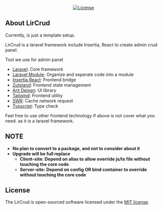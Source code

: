 <!-- <p align="center"><a href="https://laravel.com" target="_blank"><img src="https://raw.githubusercontent.com/laravel/art/master/logo-lockup/5%20SVG/2%20CMYK/1%20Full%20Color/laravel-logolockup-cmyk-red.svg" width="400" alt="Laravel Logo"></a></p> -->

<p align="center">
<!-- <a href="https://github.com/laravel/framework/actions"><img src="https://github.com/laravel/framework/workflows/tests/badge.svg" alt="Build Status"></a> -->
<!-- <a href="https://packagist.org/packages/laravel/framework"><img src="https://img.shields.io/packagist/dt/laravel/framework" alt="Total Downloads"></a> -->
<!-- <a href="https://packagist.org/packages/laravel/framework"><img src="https://img.shields.io/packagist/v/laravel/framework" alt="Latest Stable Version"></a> -->
<a href="https://packagist.org/packages/laravel/framework"><img src="https://img.shields.io/packagist/l/laravel/framework" alt="License"></a>
</p>

## About LirCrud

Currently, is just a template setup.

LirCrud is a laravel framework include Insertia, React to create admin crud panel.

Tool we use for admin panel
- [Laravel](#): Core framework
- [Laravel Module](#): Organize and seperate code into a module
- [Insertia React](#): Frontend bridge
- [Zutstand](#): Frontend state management
- [Ant Deisgn](#): UI library
- [Tailwind](#): Frontend utility
- [SWR](#): Cache network request
- [Typscript](#): Type check

Feel free to use other frontend technology if above is not cover what you need. as it is a laravel framework.

## NOTE
- **No plan to convert to a package, and not to consider about it**
- **Upgrade will be full replace**
    - **Client-site: Depend on alias to allow override js/ts file without touching the core code**
    - **Server-site: Depend on config OR bind container to override without touching the core code**

<!-- ## Contributing

Thank you for considering contributing to the Laravel framework! The contribution guide can be found in the [Laravel documentation](https://laravel.com/docs/contributions).

## Code of Conduct

In order to ensure that the Laravel community is welcoming to all, please review and abide by the [Code of Conduct](https://laravel.com/docs/contributions#code-of-conduct).

## Security Vulnerabilities

If you discover a security vulnerability within Laravel, please send an e-mail to Taylor Otwell via [taylor@laravel.com](mailto:taylor@laravel.com). All security vulnerabilities will be promptly addressed. -->

## License

The LirCrud is open-sourced software licensed under the [MIT license](https://opensource.org/licenses/MIT).
